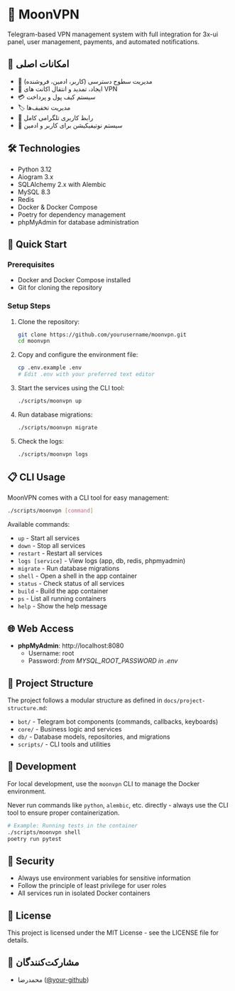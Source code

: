 # 🌙 MoonVPN

Telegram-based VPN management system with full integration for 3x-ui panel, user management, payments, and automated notifications.

## 🚀 امکانات اصلی

- 👤 مدیریت سطوح دسترسی (کاربر، ادمین، فروشنده)
- 🔄 ایجاد، تمدید و انتقال اکانت های VPN
- 💳 سیستم کیف پول و پرداخت
- 🏷️ مدیریت تخفیف‌ها
- 📱 رابط کاربری تلگرامی کامل
- 📨 سیستم نوتیفیکیشن برای کاربر و ادمین

## 🛠️ Technologies

- Python 3.12
- Aiogram 3.x
- SQLAlchemy 2.x with Alembic
- MySQL 8.3
- Redis
- Docker & Docker Compose
- Poetry for dependency management
- phpMyAdmin for database administration

## 🚀 Quick Start

### Prerequisites

- Docker and Docker Compose installed
- Git for cloning the repository

### Setup Steps

1. Clone the repository:
   ```bash
   git clone https://github.com/yourusername/moonvpn.git
   cd moonvpn
   ```

2. Copy and configure the environment file:
   ```bash
   cp .env.example .env
   # Edit .env with your preferred text editor
   ```

3. Start the services using the CLI tool:
   ```bash
   ./scripts/moonvpn up
   ```

4. Run database migrations:
   ```bash
   ./scripts/moonvpn migrate
   ```

5. Check the logs:
   ```bash
   ./scripts/moonvpn logs
   ```

## 📋 CLI Usage

MoonVPN comes with a CLI tool for easy management:

```bash
./scripts/moonvpn [command]
```

Available commands:

- `up` - Start all services
- `down` - Stop all services
- `restart` - Restart all services
- `logs [service]` - View logs (app, db, redis, phpmyadmin)
- `migrate` - Run database migrations
- `shell` - Open a shell in the app container
- `status` - Check status of all services
- `build` - Build the app container
- `ps` - List all running containers
- `help` - Show the help message

## 🌐 Web Access

- **phpMyAdmin**: http://localhost:8080
  - Username: root
  - Password: *from MYSQL_ROOT_PASSWORD in .env*

## 📁 Project Structure

The project follows a modular structure as defined in `docs/project-structure.md`:

- `bot/` - Telegram bot components (commands, callbacks, keyboards)
- `core/` - Business logic and services
- `db/` - Database models, repositories, and migrations
- `scripts/` - CLI tools and utilities

## 🧪 Development

For local development, use the `moonvpn` CLI to manage the Docker environment.

Never run commands like `python`, `alembic`, etc. directly - always use the CLI tool to ensure proper containerization.

```bash
# Example: Running tests in the container
./scripts/moonvpn shell
poetry run pytest
```

## 🔐 Security

- Always use environment variables for sensitive information
- Follow the principle of least privilege for user roles
- All services run in isolated Docker containers

## 📄 License

This project is licensed under the MIT License - see the LICENSE file for details.

## 🤝 مشارکت‌کنندگان

- محمدرضا ([@your-github](https://github.com/your-github))
